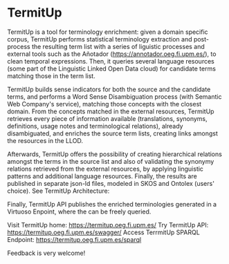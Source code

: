 # TermitUp


TermitUp is a tool for terminology enrichment: given a domain specific corpus, TermitUp performs statistical terminology extraction and post-process the resulting term list with a series of liguistic processes and external tools such as the Añotador (https://annotador.oeg.fi.upm.es/), to clean temporal expressions. Then, it queries several language resources (some part of the Linguistic Linked Open Data cloud) for candidate terms matching those in the term list. 

TermitUp builds sense indicators for both the source and the candidate terms, and performs a Word Sense Disambiguation process (with Semantic Web Company's service), matching those concepts with the closest domain. From the concepts matched in the external resources, TermitUp retrieves every piece of information available (translations, synonyms, definitions, usage notes and terminological relations), already disambiguated, and enriches the source term lists, creating links amongst the resources in the LLOD. 

Afterwards, TermitUp offers the possibility of creating hierarchical relations amongst the terms in the source list and also of validating the synonymy relations retrieved from the external resources, by applying linguistic patterns and additional language resources. Finally, the results are published in separate json-ld files, modeled in SKOS and Ontolex (users' choice). See TermitUp Architecture: 


Finally, TermitUp API publishes the enriched terminologies generated in a Virtuoso Enpoint, where the can be freely queried.



Visit TermitUp home: https://termitup.oeg.fi.upm.es/
Try TermitUp API: https://termitup.oeg.fi.upm.es/swagger/
Access TerrmitUp SPARQL Endpoint: https://termitup.oeg.fi.upm.es/sparql

Feedback is very welcome!



